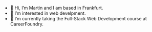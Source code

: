 - 👋 Hi, I’m Martin and I am based in Frankfurt.
- 👀 I’m interested in web develpment.
- 🌱 I’m currently taking the Full-Stack Web Development course at CareerFoundry.
